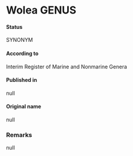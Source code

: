 # Wolea GENUS

#### Status
SYNONYM

#### According to
Interim Register of Marine and Nonmarine Genera

#### Published in
null

#### Original name
null

### Remarks
null
